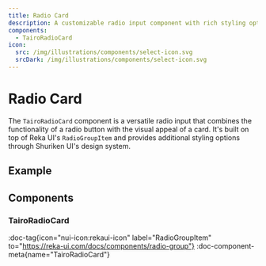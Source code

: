 ```yaml
---
title: Radio Card
description: A customizable radio input component with rich styling options, built on top of Reka UI's RadioGroupItem
components:
  - TairoRadioCard
icon:
  src: /img/illustrations/components/select-icon.svg
  srcDark: /img/illustrations/components/select-icon.svg
---
```


# Radio Card

The `TairoRadioCard` component is a versatile radio input that combines the functionality of a radio button with the visual appeal of a card. It's built on top of Reka UI's `RadioGroupItem` and provides additional styling options through Shuriken UI's design system.

## Example

<!-- demo: #examples/tairo/radio-card -->

## Components

### TairoRadioCard

:doc-tag{icon="nui-icon:rekaui-icon" label="RadioGroupItem" to="https://reka-ui.com/docs/components/radio-group"}
:doc-component-meta{name="TairoRadioCard"}
